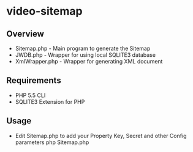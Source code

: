 # video-sitemap

## Overview
- Sitemap.php - Main program to generate the Sitemap
- JWDB.php - Wrapper for using local SQLITE3 database
- XmlWrapper.php - Wrapper for generating XML document

## Requirements
- PHP 5.5 CLI
- SQLITE3 Extension for PHP


## Usage
- Edit Sitemap.php to add your Property Key, Secret and other Config parameters
php Sitemap.php


